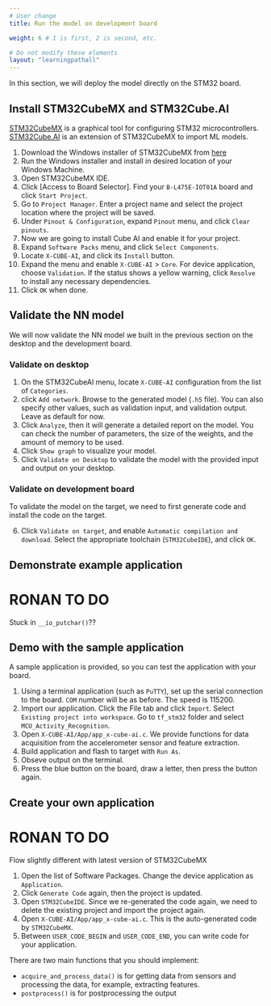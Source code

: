 ```yaml
---
# User change
title: Run the model on development board

weight: 6 # 1 is first, 2 is second, etc.

# Do not modify these elements
layout: "learningpathall"
---
```


In this section, we will deploy the model directly on the STM32 board.

## Install STM32CubeMX and STM32Cube.AI

[STM32CubeMX](https://www.st.com/en/development-tools/stm32cubemx.html) is a graphical tool for configuring STM32 microcontrollers.\
[STM32Cube.AI](https://www.st.com/content/st_com/en/campaigns/stm32cube-ai.html) is an extension of STM32CubeMX to import ML models.

1. Download the Windows installer of STM32CubeMX from [here](https://www.st.com/en/development-tools/stm32cubemx.html)
2. Run the Windows installer and install in desired location of your Windows Machine.
3. Open STM32CubeMX IDE.
4. Click [Access to Board Selector]. Find your `B-L475E-IOT01A` board and click `Start Project`.
5. Go to `Project Manager`. Enter a project name and select the project location where the project will be saved.
6. Under `Pinout & Configuration`, expand `Pinout` menu, and click `Clear pinouts`.
7. Now we are going to install Cube AI and enable it for your project.
8. Expand `Software Packs` menu, and click `Select Components`.
9. Locate `X-CUBE-AI`, and click its `Install` button.
10. Expand the menu and enable `X-CUBE-AI` > `Core`. For device application, choose `Validation`. If the status shows a yellow warning, click `Resolve` to install any necessary dependencies.
12. Click `OK` when done.

## Validate the NN model

We will now validate the NN model we built in the previous section on the desktop and the development board.

### Validate on desktop

1. On the STM32CubeAI menu, locate `X-CUBE-AI` configuration from the list of `Categories`.
2. click `Add network`. Browse to the generated model (`.h5` file). You can also specify other values, such as validation input, and validation output. Leave as default for now.
3. Click `Analyze`, then it will generate a detailed report on the model. You can check the number of parameters, the size of the weights, and the amount of memory to be used.
4. Click `Show graph` to visualize your model.
5. Click `Validate on Desktop` to validate the model with the provided input and output on your desktop.

### Validate on development board

To validate the model on the target, we need to first generate code and install the code on the target.

6. Click `Validate on target`, and enable `Automatic compilation and download`. Select the appropriate toolchain (`STM32CubeIDE`), and click `OK`.


## Demonstrate example application
# RONAN TO DO
Stuck in `__io_putchar()`??


## Demo with the sample application

A sample application is provided, so you can test the application with your board.

1. Using a terminal application (such as `PuTTY`), set up the serial connection to the board. `COM` number will be as before. The speed is 115200.
2. Import our application. Click the File tab and click `Import`. Select `Existing project into workspace`. Go to `tf_stm32` folder and select `MCU_Activity_Recognition`.
3. Open `X-CUBE-AI/App/app_x-cube-ai.c`. We provide functions for data acquisition from the accelerometer sensor and feature extraction.
4. Build application and flash to target with `Run As`.
5. Obseve output on the terminal.
6. Press the blue button on the board, draw a letter, then press the button again.

## Create your own application
# RONAN TO DO
Flow slightly different with latest version of STM32CubeMX

1. Open the list of Software Packages. Change the device application as `Application`.
2. Click `Generate Code` again, then the project is updated.
3. Open `STM32CubeIDE`. Since we re-generated the code again, we need to delete the existing project and import the project again.
4. Open `X-CUBE-AI/App/app_x-cube-ai.c`. This is the auto-generated code by `STM32CubeMX`.
5. Between `USER_CODE_BEGIN` and `USER_CODE_END`, you can write code for your application.

There are two main functions that you should implement:
 * `acquire_and_process_data()` is for getting data from sensors and processing the data, for example, extracting features.
 * `postprocess()` is for postprocessing the output